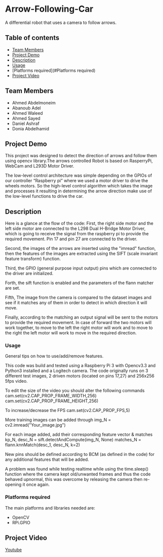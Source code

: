 # Arrow-Following-Car
A differential robot that uses a camera to follow arrows.

## Table of contents
- [Team Members](#team-members)
- [Project Demo](#project-demo)
- [Description](#description)
- [Usage](#usage)
- [Platforms required](#Platforms required)
- [Project Video](#project-video)


## Team Members
- Ahmed Abdelmoneim
- Abanoub Adel
- Ahmed Waleed
- Ahmed Sayed
- Daniel Ashraf
- Donia Abdelhamid


## Project Demo
This project was designed to detect the direction of arrows and follow them using opencv library.The arrows controlled Robot is based on RasperryPi, WebCam and L293D Motor Driver. 

The low-level control architecture was simple depending on the GPIOs of our controller “Raspberry pi” where we used a motor driver to drive the wheels motors.
So the high-level control algorithm which takes the image and processes it resulting in determining the arrow direction make use of the low-level functions to drive the car.

## Description
Here is a glance at the flow of the code:
First, the right side motor and the left side motor are connected to the L298 Dual H-Bridge Motor Driver,
which is going to receive the signal from the raspberry pi to provide the required movement. Pin 17 and pin 27 are connected to the driver.

Second, the images of the arrows are inserted using the "imread" function, then the features of the images are extracted using the SIFT (scale invariant feature transform) function.

Third, the GPIO (general purpose input output) pins which are connected to the driver are initialized.

Forth, the sift function is enabled and the parameters of the flann matcher are set.

Fifth, The image from the camera is compared to the dataset images and see if it matches any of them in order to detect in which direction it will move.
 
Finally, according to the matching an output signal will be sent to the motors to provide the required movement. In case of forward the two motors will work together,
 to move to the left the right motor will work and to move to the right the left motor will work to move in the required direction. 


### Usage
 General tips on how to use/add/remove features.

This code was build and tested using a Raspberry Pi 3 with Opencv3.3 and Python3 installed and a Logitech camera. 
The code originally runs on 3 different test images, 2 driven motors (located on pins 17,27) and 256x256 5fps video.

To edit the size of the video you should alter the following commands
	cam.set(cv2.CAP_PROP_FRAME_WIDTH,256)
	cam.set(cv2.CAP_PROP_FRAME_HEIGHT,256)
  

To increase/decrease the FPS
	cam.set(cv2.CAP_PROP_FPS,5)

More training images can be added through
	img_N = cv2.imread("Your_image.jpg")

For each image added, add their corresponding feature vector & matches
	kp_N, desc_N = sift.detectAndCompute(img_N, None)
	matches_N = flann.knnMatch(desc_1, desc_N, k=2)


New pins should be defined according to BCM (as defined in the code) for any additional features that will be added.

A problem was found while testing realtime while using the time.sleep() function where the camera kept old/unwanted frames and thus the code behaved upnormal,
this was overcome by releasing the camera then re-opening it once again.





### Platforms required

The main platforms and libraries needed are:
 - OpenCV
 - RPi.GPIO
 

## Project Video
[Youtube](https://www.youtube.com/watch?v=Mj8o48O8rrs&feature=youtu.be)

